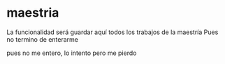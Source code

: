 # maestria
La funcionalidad será guardar aquí todos los trabajos de la maestría
Pues no termino de enterarme


pues no me entero, lo intento pero me pierdo
